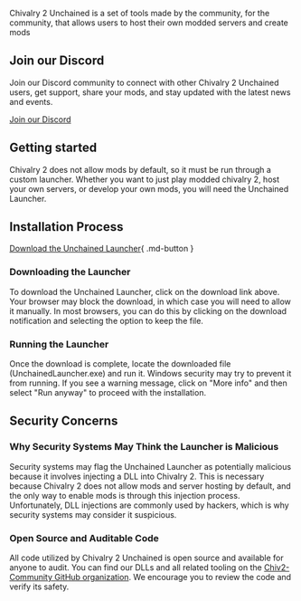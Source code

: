 Chivalry 2 Unchained is a set of tools made by the community, for the community, that allows users to host their own modded servers and create mods

## Join our Discord
Join our Discord community to connect with other Chivalry 2 Unchained users, get support, share your mods, and stay updated with the latest news and events.

[Join our Discord](https://discord.gg/chiv2unchained)

## Getting started
Chivalry 2 does not allow mods by default, so it must be run through a custom launcher. Whether you want to just play modded chivalry 2, host your own servers, or develop your own mods, you will need the Unchained Launcher.

## Installation Process

[Download the Unchained Launcher](https://github.com/Chiv2-Community/UnchainedLauncher/releases/latest/download/UnchainedLauncher.exe){ .md-button }

### Downloading the Launcher
To download the Unchained Launcher, click on the download link above. Your browser may block the download, in which case you will need to allow it manually. In most browsers, you can do this by clicking on the download notification and selecting the option to keep the file.

### Running the Launcher
Once the download is complete, locate the downloaded file (UnchainedLauncher.exe) and run it. Windows security may try to prevent it from running. If you see a warning message, click on "More info" and then select "Run anyway" to proceed with the installation.

## Security Concerns

### Why Security Systems May Think the Launcher is Malicious
Security systems may flag the Unchained Launcher as potentially malicious because it involves injecting a DLL into Chivalry 2. This is necessary because Chivalry 2 does not allow mods and server hosting by default, and the only way to enable mods is through this injection process. Unfortunately, DLL injections are commonly used by hackers, which is why security systems may consider it suspicious.

### Open Source and Auditable Code
All code utilized by Chivalry 2 Unchained is open source and available for anyone to audit. You can find our DLLs and all related tooling on the [Chiv2-Community GitHub organization](https://github.com/chiv2-community). We encourage you to review the code and verify its safety.
